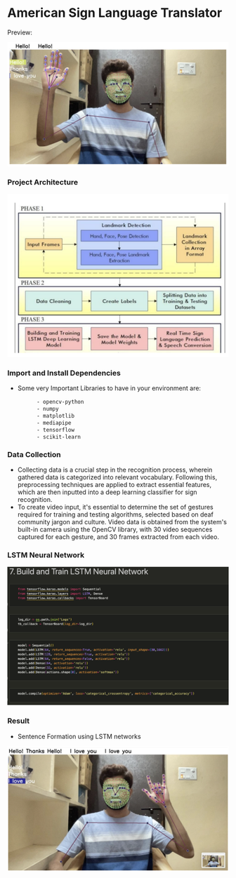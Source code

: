 # American Sign Language Translator

Preview:


![Alt text](images/hello.png)


### Project Architecture

![Alt text](images/architecture.png)



### Import and Install Dependencies

* Some very Important Libraries to have in your environment are:


            - opencv-python
            - numpy
            - matplotlib
            - mediapipe
            - tensorflow
            - scikit-learn



### Data Collection

* Collecting data is a crucial step in the recognition process, wherein gathered data is categorized into relevant vocabulary. Following this, preprocessing techniques are applied to extract essential features, which are then inputted into a deep learning classifier for sign recognition. 
* To create video input, it's essential to determine the set of gestures required for training and testing algorithms, selected based on deaf community jargon and culture. Video data is obtained from the system's built-in camera using the OpenCV library, with 30 video sequences captured for each gesture, and 30 frames extracted from each video.



### LSTM Neural Network


![alt text](images/lstm.png)


### Result

* Sentence Formation using LSTM networks

![Alt text](images/i_love_you.png)
